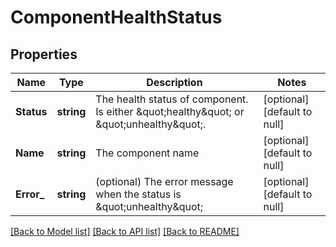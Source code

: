 # ComponentHealthStatus

## Properties
Name | Type | Description | Notes
------------ | ------------- | ------------- | -------------
**Status** | **string** | The health status of component. Is either \&quot;healthy\&quot; or \&quot;unhealthy\&quot;. | [optional] [default to null]
**Name** | **string** | The component name | [optional] [default to null]
**Error_** | **string** | (optional) The error message when the status is \&quot;unhealthy\&quot; | [optional] [default to null]

[[Back to Model list]](../README.md#documentation-for-models) [[Back to API list]](../README.md#documentation-for-api-endpoints) [[Back to README]](../README.md)


